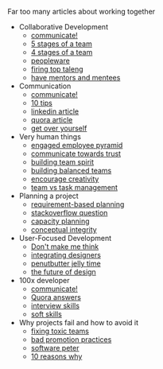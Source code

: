 Far too many articles about working together

* Collaborative Development 
  * [communicate!](https://medium.com/techspiration-ideas-making-it-happen/communication-how-to-be-a-better-software-developer-869c50767701)
  * [5 stages of a team](https://productcoalition.com/5-stages-of-group-development-in-scrum-b81dc1cf4d88)  
  * [4 stages of a team](https://hackernoon.com/storm-to-perform-the-4-stages-of-team-productivity-b47370c5ab17)
  * [peopleware](https://en.wikipedia.org/wiki/Peopleware:_Productive_Projects_and_Teams) 
  * [firing top taleng](https://medium.freecodecamp.org/we-fired-our-top-talent-best-decision-we-ever-made-4c0a99728fde) 
  * [have mentors and mentees](https://medium.com/javascript-scene/the-essential-guide-to-building-balanced-development-teams-b051a62acc80)
* Communication
  * [communicate!](https://medium.com/techspiration-ideas-making-it-happen/communication-how-to-be-a-better-software-developer-869c50767701)
  * [10 tips](https://www.codingame.com/blog/10-tips-to-improve-your-communication-skills-as-a-software-developer/)
  * [linkedin article](https://www.linkedin.com/pulse/communication-key-software-engineering-donnie-flood)
  * [quora article](https://www.quora.com/Software-Development-What-communication-skills-do-you-find-to-be-most-important-as-a-Software-Developer)
  * [get over yourself](https://medium.com/@InVisionApp/get-over-yourself-collaboration-is-the-secret-to-great-products-5e602e2b9196)
* Very human things
  * [engaged employee pyramid](https://medium.com/@actionableco/how-to-improve-team-performance-one-conversation-at-a-time-9ac33483e5fd)
  * [communicate towards trust](https://medium.com/@iammichaelwatts/communicate-towards-trust-3b88a1ab3e8b)
  * [building team spirit](https://medium.com/the-neon-way/a-holy-trinity-of-team-performance-2aee66e986e3)
  * [building balanced teams](https://medium.com/javascript-scene/the-essential-guide-to-building-balanced-development-teams-b051a62acc80)
  * [encourage creativity](https://medium.com/design-leadership/collaboration-is-tricky-1f15e0d44662)
  * [team vs task management](https://medium.com/@teresiaz/team-management-vs-task-management-a3475f31d31b)
* Planning a project
  * [requirement-based planning](https://www.codeproject.com/Articles/674450/Agile-software-development-steps-to-work-with-Requ)
  * [stackoverflow question](https://stackoverflow.com/questions/1287844/what-is-a-good-software-development-plan)
  * [capacity planning](https://medium.com/hackerlife/organizing-a-software-development-team-plan-capacities-better-975c62c17124)
  * [conceptual integrity](https://www.quora.com/What-is-conceptual-integrity-in-software-architecture)  
* User-Focused Development
  * [Don't make me think](http://ptgmedia.pearsoncmg.com/images/9780321965516/samplepages/0321965515.pdf)
  * [integrating designers](https://productcoalition.com/7-ways-to-bridge-the-gap-between-design-and-development-e7d23d49373f) 
  * [penutbutter jelly time](https://medium.com/myplanet-musings/the-peanut-butter-and-jelly-effect-why-designers-and-developers-are-better-together-97c787326876) 
  * [the future of design](https://medium.com/thinking-design/why-collaboration-is-the-future-of-work-and-what-this-means-for-designers-going-forward-f48c166ded44)  
* 100x developer  
  * [communicate!](https://medium.com/techspiration-ideas-making-it-happen/communication-how-to-be-a-better-software-developer-869c50767701)
  * [Quora answers](https://www.quora.com/Are-there-engineers-who-are-not-10x-but-100x-or-1000x-as-productive-as-the-average)  
  * [interview skills](http://blog.gainlo.co/index.php/2016/02/12/5-most-important-software-developer-skills-in-an-interview/)
  * [soft skills](https://www.cybercoders.com/insights/4-soft-skills-successful-software-engineers-need/)
* Why projects fail and how to avoid it
  * [fixing toxic teams](https://medium.com/@Chris_M_Riordan/why-teams-turn-toxic-and-how-to-heal-them-af0b4665c99c)
  * [bad promotion practices](https://medium.com/@felipernb/the-peter-principle-in-the-software-industry-a656f9e7409)
  * [software peter](https://en.wikipedia.org/wiki/Software_Peter_principle)
  * [10 reasons why](https://www.codementor.io/blog/software-projects-failure-rate-success-factors-1nqch57orj)
  
  
  
  
  
  







  
  
  
  
  
  
  
  
  
  
  
  
  